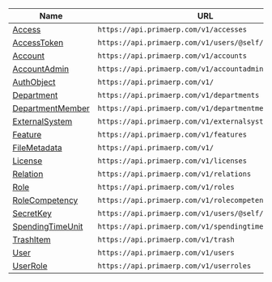 | Name                                    | URL                                                    |
|-----------------------------------------|--------------------------------------------------------|
| [Access](access.md)                     | `https://api.primaerp.com/v1/accesses`                 |
| [AccessToken](accesstoken.md)           | `https://api.primaerp.com/v1/users/@self/accesstokens` |
| [Account](account.md)                   | `https://api.primaerp.com/v1/accounts`                 |
| [AccountAdmin](accountadmin.md)         | `https://api.primaerp.com/v1/accountadmins`            |
| [AuthObject](authobject.md)             | `https://api.primaerp.com/v1/`                         |
| [Department](department.md)             | `https://api.primaerp.com/v1/departments`              |
| [DepartmentMember](departmentmember.md) | `https://api.primaerp.com/v1/departmentmembers`        |
| [ExternalSystem](externalsystem.md)     | `https://api.primaerp.com/v1/externalsystems`          |
| [Feature](feature.md)                   | `https://api.primaerp.com/v1/features`                 |
| [FileMetadata](filemetadata.md)         | `https://api.primaerp.com/v1/`                         |
| [License](license.md)                   | `https://api.primaerp.com/v1/licenses`                 |
| [Relation](relation.md)                 | `https://api.primaerp.com/v1/relations`                |
| [Role](role.md)                         | `https://api.primaerp.com/v1/roles`                    |
| [RoleCompetency](rolecompetency.md)     | `https://api.primaerp.com/v1/rolecompetencies`         |
| [SecretKey](secretkey.md)               | `https://api.primaerp.com/v1/users/@self/secretkeys`   |
| [SpendingTimeUnit](spendingtimeunit.md) | `https://api.primaerp.com/v1/spendingtime`             |
| [TrashItem](trashitem.md)               | `https://api.primaerp.com/v1/trash`                    |
| [User](user.md)                         | `https://api.primaerp.com/v1/users`                    |
| [UserRole](userrole.md)                 | `https://api.primaerp.com/v1/userroles`                |

